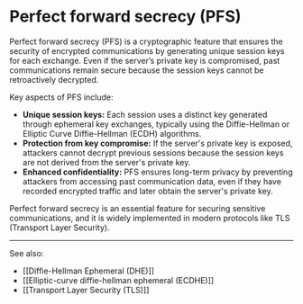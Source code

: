 
# Perfect forward secrecy (PFS)

Perfect forward secrecy (PFS) is a cryptographic feature that ensures the security of encrypted communications by generating unique session keys for each exchange. Even if the server’s private key is compromised, past communications remain secure because the session keys cannot be retroactively decrypted.

Key aspects of PFS include:

- **Unique session keys:** Each session uses a distinct key generated through ephemeral key exchanges, typically using the Diffie-Hellman or Elliptic Curve Diffie-Hellman (ECDH) algorithms.
- **Protection from key compromise:** If the server's private key is exposed, attackers cannot decrypt previous sessions because the session keys are not derived from the server's private key.
- **Enhanced confidentiality:** PFS ensures long-term privacy by preventing attackers from accessing past communication data, even if they have recorded encrypted traffic and later obtain the server's private key.

Perfect forward secrecy is an essential feature for securing sensitive communications, and it is widely implemented in modern protocols like TLS (Transport Layer Security).

---

See also:

- [[Diffie-Hellman Ephemeral (DHE)]]
- [[Elliptic-curve diffie-hellman ephemeral (ECDHE)]]
- [[Transport Layer Security (TLS)]]
